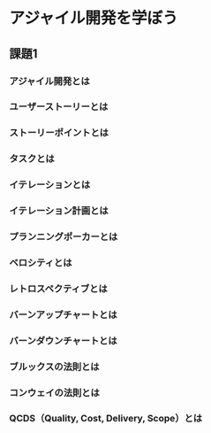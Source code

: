 # アジャイル開発を学ぼう

## 課題1

### アジャイル開発とは

### ユーザーストーリーとは

### ストーリーポイントとは

### タスクとは

### イテレーションとは

### イテレーション計画とは

### プランニングポーカーとは

### ベロシティとは

### レトロスペクティブとは

### バーンアップチャートとは

### バーンダウンチャートとは

### ブルックスの法則とは

### コンウェイの法則とは

### QCDS（Quality, Cost, Delivery, Scope）とは
